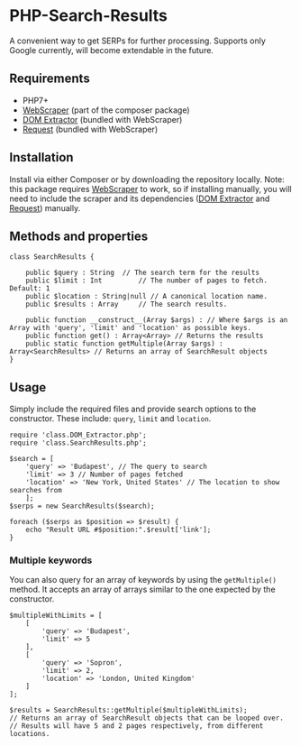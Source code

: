 # PHP-Search-Results

A convenient way to get SERPs for further processing. Supports only Google currently, will become extendable in the future.

## Requirements

- PHP7+
- [WebScraper](https://github.com/ppajer/WebScraper) (part of the composer package)
- [DOM Extractor](https://github.com/ppajer/PHP-DOM-Extractor) (bundled with WebScraper)
- [Request](https://github.com/ppajer/PHP-Request) (bundled with WebScraper)

## Installation

Install via either Composer or by downloading the repository locally. Note: this package requires [WebScraper](https://github.com/ppajer/WebScraper) to work, so if installing manually, you will need to include the scraper and its dependencies ([DOM Extractor](https://github.com/ppajer/PHP-DOM-Extractor) and [Request](https://github.com/ppajer/PHP-Request)) manually.

## Methods and properties

```(php)
class SearchResults {
	
	public $query : String 	// The search term for the results
	public $limit : Int 		// The number of pages to fetch. Default: 1
	public $location : String|null // A canonical location name.
	public $results : Array 	// The search results.

	public function __construct__(Array $args) : // Where $args is an Array with 'query', 'limit' and 'location' as possible keys.
	public function get() : Array<Array> // Returns the results
	public static function getMultiple(Array $args) : Array<SearchResults> // Returns an array of SearchResult objects
}
```

## Usage

Simply include the required files and provide search options to the constructor. These include: `query`, `limit` and `location`. 

```(php)
require 'class.DOM_Extractor.php';
require 'class.SearchResults.php';

$search = [
	'query' => 'Budapest', // The query to search
	'limit' => 3 // Number of pages fetched
	'location' => 'New York, United States' // The location to show searches from
	];
$serps = new SearchResults($search);

foreach ($serps as $position => $result) {
	echo "Result URL #$position:".$result['link'];
}
```

### Multiple keywords

You can also query for an array of keywords by using the `getMultiple()` method. It accepts an array of arrays similar to the one expected by the constructor.

```(php)
$multipleWithLimits = [
	[
		'query' => 'Budapest',
		'limit' => 5
	],
	[
		'query' => 'Sopron',
		'limit' => 2,
		'location' => 'London, United Kingdom'
	]
];

$results = SearchResults::getMultiple($multipleWithLimits);
// Returns an array of SearchResult objects that can be looped over.
// Results will have 5 and 2 pages respectively, from different locations.
```